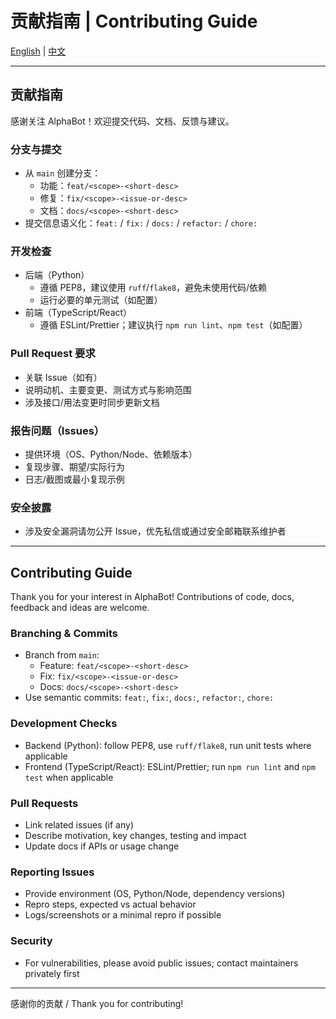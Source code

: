 # 贡献指南 | Contributing Guide

[English](#contributing-guide) | [中文](#贡献指南 )

---

## 贡献指南 

感谢关注 AlphaBot！欢迎提交代码、文档、反馈与建议。

### 分支与提交
- 从 `main` 创建分支：
  - 功能：`feat/<scope>-<short-desc>`
  - 修复：`fix/<scope>-<issue-or-desc>`
  - 文档：`docs/<scope>-<short-desc>`
- 提交信息语义化：`feat:` / `fix:` / `docs:` / `refactor:` / `chore:`

### 开发检查
- 后端（Python）
  - 遵循 PEP8，建议使用 `ruff`/`flake8`，避免未使用代码/依赖
  - 运行必要的单元测试（如配置）
- 前端（TypeScript/React）
  - 遵循 ESLint/Prettier；建议执行 `npm run lint`、`npm test`（如配置）

### Pull Request 要求
- 关联 Issue（如有）
- 说明动机、主要变更、测试方式与影响范围
- 涉及接口/用法变更时同步更新文档

### 报告问题（Issues）
- 提供环境（OS、Python/Node、依赖版本）
- 复现步骤、期望/实际行为
- 日志/截图或最小复现示例

### 安全披露
- 涉及安全漏洞请勿公开 Issue，优先私信或通过安全邮箱联系维护者

---

## Contributing Guide

Thank you for your interest in AlphaBot! Contributions of code, docs, feedback and ideas are welcome.

### Branching & Commits
- Branch from `main`:
  - Feature: `feat/<scope>-<short-desc>`
  - Fix: `fix/<scope>-<issue-or-desc>`
  - Docs: `docs/<scope>-<short-desc>`
- Use semantic commits: `feat:`, `fix:`, `docs:`, `refactor:`, `chore:`

### Development Checks
- Backend (Python): follow PEP8, use `ruff/flake8`, run unit tests where applicable
- Frontend (TypeScript/React): ESLint/Prettier; run `npm run lint` and `npm test` when applicable

### Pull Requests
- Link related issues (if any)
- Describe motivation, key changes, testing and impact
- Update docs if APIs or usage change

### Reporting Issues
- Provide environment (OS, Python/Node, dependency versions)
- Repro steps, expected vs actual behavior
- Logs/screenshots or a minimal repro if possible

### Security
- For vulnerabilities, please avoid public issues; contact maintainers privately first

---

感谢你的贡献 / Thank you for contributing!
